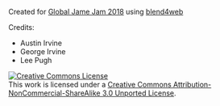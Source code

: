 Created for [Global Jame Jam 2018](https://globalgamejam.org/) using [blend4web](https://www.blend4web.com/)

Credits:
- Austin Irvine
- George Irvine
- Lee Pugh

<a rel="license" href="http://creativecommons.org/licenses/by-nc-sa/3.0/"><img alt="Creative Commons License" style="border-width:0" src="https://i.creativecommons.org/l/by-nc-sa/3.0/88x31.png" /></a><br />This work is licensed under a <a rel="license" href="http://creativecommons.org/licenses/by-nc-sa/3.0/">Creative Commons Attribution-NonCommercial-ShareAlike 3.0 Unported License</a>.
